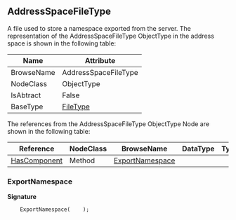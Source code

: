 <!-- objecttype -->
## AddressSpaceFileType
A file used to store a namespace exported from the server.
The representation of the AddressSpaceFileType ObjectType in the address space is shown in the following table:  

|Name|Attribute|
|---|---|
|BrowseName|AddressSpaceFileType|
|NodeClass|ObjectType|
|IsAbtract|False|
|BaseType|[FileType](../../../Part5/ObjectTypes/FileType/readme.md)|

The references from the AddressSpaceFileType ObjectType Node are shown in the following table:  

|Reference|NodeClass|BrowseName|DataType|TypeDefinition|ModellingRule|
|---|---|---|---|---|---|
|[HasComponent](../../../Part3/ReferenceTypes/HasComponent/readme.md)|Method|[ExportNamespace](#ExportNamespace)|||[Optional](../../Objects/Optional/readme.md)|

### <a name="ExportNamespace"></a>ExportNamespace

**Signature**
```
    ExportNamespace(    );
```

